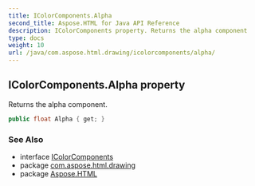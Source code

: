 ```yaml
---
title: IColorComponents.Alpha
second_title: Aspose.HTML for Java API Reference
description: IColorComponents property. Returns the alpha component
type: docs
weight: 10
url: /java/com.aspose.html.drawing/icolorcomponents/alpha/
---
```

## IColorComponents.Alpha property

Returns the alpha component.

```java
public float Alpha { get; }
```

### See Also

* interface [IColorComponents](../)
* package [com.aspose.html.drawing](../../icolorcomponents/)
* package [Aspose.HTML](../../../)
